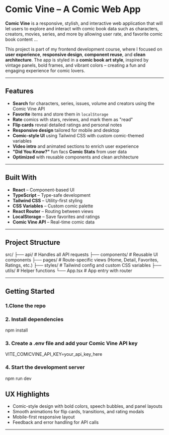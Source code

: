 # Comic Vine – A Comic Web App

**Comic Vine** is a responsive, stylish, and interactive web application that will let users to explore and interact with comic book data such as characters, creators, movies, series, and more by allowing user  rate, and favorite comic book content ...

This project is part of my frontend development course, where I focused on **user experience**, **responsive design**, **component reuse**, and **clean architecture**. The app is styled in a **comic book art style**, inspired by vintage panels, bold frames, and vibrant colors – creating a fun and engaging experience for comic lovers.

---

## Features

-  **Search** for characters, series, issues, volume and creators using the Comic Vine API  
-  **Favorite** items and store them in `localStorage`  
-  **Rate** comics with stars, reviews, and mark them as "read"  
-  **Flip cards** reveal detailed ratings and personal notes  
-  **Responsive design** tailored for mobile and desktop  
-  **Comic-style UI** using Tailwind CSS with custom comic-themed variables  
-  **Video intro** and animated sections to enrich user experience  
-  **"Did You Know?"** fun facs **Comic Stats** from user data  
-  **Optimized** with reusable components and clean architecture  

---

## Built With

- **React** – Component-based UI  
- **TypeScript** – Type-safe development  
- **Tailwind CSS** – Utility-first styling  
- **CSS Variables** – Custom comic palette  
- **React Router** – Routing between views  
- **LocalStorage** – Save favorites and ratings  
- **Comic Vine API** – Real-time comic data  

---

## Project Structure
src/
├── api/ # Handles all API requests
├── components/ # Reusable UI components
├── pages/ # Route-specific views (Home, Detail, Favorites, Ratings, etc.)
├── styles/ # Tailwind config and custom CSS variables
├── utils/ # Helper functions
└── App.tsx # App entry with router


---

## Getting Started

### 1.Clone the repo
### 2. Install dependencies
npm install
### 3. Create a .env file and add your Comic Vine API key
VITE_COMICVINE_API_KEY=your_api_key_here
### 4. Start the development server
npm run dev

## UX Highlights
- Comic-style design with bold colors, speech bubbles, and panel layouts
- Smooth animations for flip cards, transitions, and rating modals
- Mobile-first responsive layout
- Feedback and error handling for API calls


---
